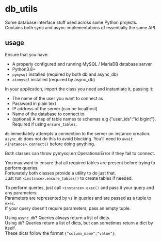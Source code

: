 # db_utils
Some database interface stuff used across some Python projects.  
Contains both sync and async implementations of essentially the same API.  
  
## usage
Ensure that you have:
- A properly configured and running MySQL / MariaDB database server
- Python3.8+
- `pymysql` installed (required by both db and async_db)
- `aiomysql` installed (required by async_db)

In your application, import the class you need and instantiate it, passing it:
- The name of the user you want to connect as
- Password in plain text
- IP address of the server (can be localhost)
- Name of the database to connect to 
- (optional) A map of table names to schemas e.g {"user_ids":"id bigint"}. Required if using `ensure_tables`.

`db` immediately attempts a connection to the server on instance creation.  
`async_db` does not do this to avoid blocking. You'll need to `await` `<instance>.connect()` before doing anything.  
  
Both classes can throw pymysql.err.OperationalError if they fail to connect.  
  
You may want to ensure that all required tables are present before trying to perform queries.  
Fortunately both classes provide a utility to do just that.  
Just run `<instance>.ensure_tables()` to create tables if needed.  
  
To perform queries, just call `<instance>.exec()` and pass it your query and any parameters.  
Parameters are represented by `%s` in queries and are passed as a tuple to `exec`.  
If your query doesn't require parameters, pass an empty tuple.  
  
Using `async_db`? Queries always return a list of dicts.  
Using `db`? Queries return a list of dicts, but can sometimes return a dict by itself.  
These dicts follow the format `{"column_name":"value"}`.  
